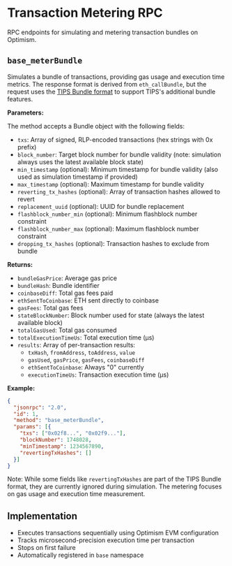 # Transaction Metering RPC

RPC endpoints for simulating and metering transaction bundles on Optimism.

## `base_meterBundle`

Simulates a bundle of transactions, providing gas usage and execution time metrics. The response format is derived from `eth_callBundle`, but the request uses the [TIPS Bundle format](https://github.com/base/tips) to support TIPS's additional bundle features.

**Parameters:**

The method accepts a Bundle object with the following fields:

- `txs`: Array of signed, RLP-encoded transactions (hex strings with 0x prefix)
- `block_number`: Target block number for bundle validity (note: simulation always uses the latest available block state)
- `min_timestamp` (optional): Minimum timestamp for bundle validity (also used as simulation timestamp if provided)
- `max_timestamp` (optional): Maximum timestamp for bundle validity
- `reverting_tx_hashes` (optional): Array of transaction hashes allowed to revert
- `replacement_uuid` (optional): UUID for bundle replacement
- `flashblock_number_min` (optional): Minimum flashblock number constraint
- `flashblock_number_max` (optional): Maximum flashblock number constraint
- `dropping_tx_hashes` (optional): Transaction hashes to exclude from bundle

**Returns:**
- `bundleGasPrice`: Average gas price
- `bundleHash`: Bundle identifier
- `coinbaseDiff`: Total gas fees paid
- `ethSentToCoinbase`: ETH sent directly to coinbase
- `gasFees`: Total gas fees
- `stateBlockNumber`: Block number used for state (always the latest available block)
- `totalGasUsed`: Total gas consumed
- `totalExecutionTimeUs`: Total execution time (μs)
- `results`: Array of per-transaction results:
  - `txHash`, `fromAddress`, `toAddress`, `value`
  - `gasUsed`, `gasPrice`, `gasFees`, `coinbaseDiff`
  - `ethSentToCoinbase`: Always "0" currently
  - `executionTimeUs`: Transaction execution time (μs)

**Example:**

```json
{
  "jsonrpc": "2.0",
  "id": 1,
  "method": "base_meterBundle",
  "params": [{
    "txs": ["0x02f8...", "0x02f9..."],
    "blockNumber": 1748028,
    "minTimestamp": 1234567890,
    "revertingTxHashes": []
  }]
}
```

Note: While some fields like `revertingTxHashes` are part of the TIPS Bundle format, they are currently ignored during simulation. The metering focuses on gas usage and execution time measurement.

## Implementation

- Executes transactions sequentially using Optimism EVM configuration
- Tracks microsecond-precision execution time per transaction
- Stops on first failure
- Automatically registered in `base` namespace

